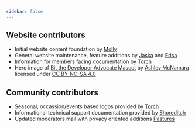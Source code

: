 ```yaml
---
sidebar: false
---
```


## Website contributors
* Initial website content foundation by [Molly](https://github.com/mollymilllions)
* General website maintenance, feature additions by [Jaska](https://discordhub.com/profile/71270107371802624) and [Erisa](https://discordhub.com/profile/228574821590499329)
* Information for members facing documentation by [Torch](https://discordhub.com/profile/159016432498114560)
* Hero image of [Bit the Developer Advocate Mascot](https://github.com/ashleymcnamara/Developer-Advocate-Bit) by [Ashley McNamara](http://www.ashleymcnamara.com) licensed under [CC BY-NC-SA 4.0](https://creativecommons.org/licenses/by-nc-sa/4.0/)

## Community contributors
* Seasonal, occassion/events based logos provided by [Torch](https://discordhub.com/profile/159016432498114560)
* Informational technical support documentation provided by [Shoreditch](https://discordhub.com/profile/168883442145034241)
* Updated moderators mail with privacy oriented additions [Pastures](https://discordhub.com/profile/201288922570031104)